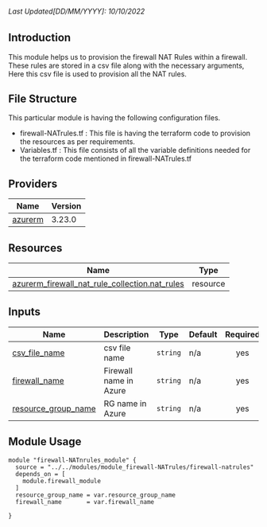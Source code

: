 <!-- BEGIN_TF_DOCS -->
###### Last Updated[DD/MM/YYYY]: 10/10/2022

## Introduction

This module helps us to provision the firewall NAT Rules within a firewall. These rules are stored in a csv file along with the necessary arguments, Here this csv file is used to provision all the NAT rules.

## File Structure 

This particular module is having the following configuration files.
- firewall-NATrules.tf : This file is having the terraform code to provision the resources as per requirements.
- Variables.tf : This file consists of all the variable definitions needed for the terraform code mentioned in firewall-NATrules.tf

## Providers

| Name | Version |
|------|---------|
| <a name="provider_azurerm"></a> [azurerm](#provider\_azurerm) | 3.23.0 |

## Resources

| Name | Type |
|------|------|
| [azurerm_firewall_nat_rule_collection.nat_rules](https://registry.terraform.io/providers/hashicorp/azurerm/latest/docs/resources/firewall_nat_rule_collection) | resource |

## Inputs

| Name | Description | Type | Default | Required |
|------|-------------|------|---------|:--------:|
| <a name="input_csv_file_name"></a> [csv\_file\_name](#input\_csv\_file\_name) | csv file name | `string` | n/a | yes |
| <a name="input_firewall_name"></a> [firewall\_name](#input\_firewall\_name) | Firewall name in Azure | `string` | n/a | yes |
| <a name="input_resource_group_name"></a> [resource\_group\_name](#input\_resource\_group\_name) | RG name in Azure | `string` | n/a | yes |

## Module Usage

```
module "firewall-NATnrules_module" {
  source = "../../modules/module_firewall-NATrules/firewall-natrules"
  depends_on = [
    module.firewall_module
  ]
  resource_group_name = var.resource_group_name
  firewall_name       = var.firewall_name

}
```
<!-- END_TF_DOCS -->